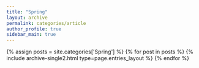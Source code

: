 ```yaml
---
title: "Spring"
layout: archive
permalink: categories/article
author_profile: true
sidebar_main: true
---
```


{% assign posts = site.categories['Spring'] %}
{% for post in posts %} {% include archive-single2.html type=page.entries_layout %} {% endfor %}